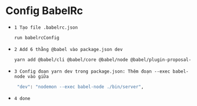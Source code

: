 # Config BabelRc

* `1 Tạo file .babelrc.json`

    ```bash
    run babelrcConfig
    ```
* `2 Add 6 thằng @babel vào package.json dev`

    ```bash
    yarn add @babel/cli @babel/core @babel/node @babel/plugin-proposal-export-default-from @babel/preset-env babel-plugin-root-import -D
    ```

* `3 Config đoạn yarn dev trong package.json: Thêm đoạn --exec babel-node vào giữa`

    ```bash
     "dev": "nodemon --exec babel-node ./bin/server",
    ```
* `4 done`